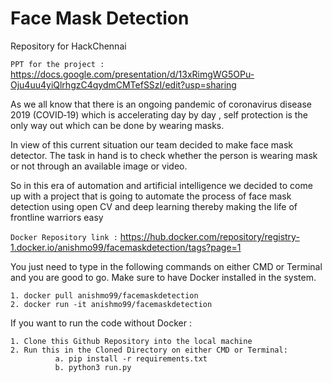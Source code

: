 # Face Mask Detection
Repository for HackChennai

```PPT for the project :``` https://docs.google.com/presentation/d/13xRimgWG5OPu-Oju4uu4yiQlrhgzC4qydmCMTefSSzI/edit?usp=sharing

<p>As we all know that there is an ongoing pandemic of coronavirus disease 2019 (COVID‑19) which is accelerating day by day , self protection is the only way out which can be done by wearing masks.

<p>In view of this current situation our team decided to make face mask detector. The task in hand is to check whether the person is wearing mask or not through an available image or video.

<p>So in this era of automation and artificial intelligence we decided to come up with a project that is going to automate the process of face mask detection using open CV and deep learning thereby making the life of frontline warriors easy

```Docker Repository link :``` https://hub.docker.com/repository/registry-1.docker.io/anishmo99/facemaskdetection/tags?page=1

You just need to type in the following commands on either CMD or Terminal and you are good to go.
Make sure to have Docker installed in the system.
```
1. docker pull anishmo99/facemaskdetection
2. docker run -it anishmo99/facemaskdetection
```

If you want to run the code without Docker :
```
1. Clone this Github Repository into the local machine
2. Run this in the Cloned Directory on either CMD or Terminal: 
          a. pip install -r requirements.txt
          b. python3 run.py
```

